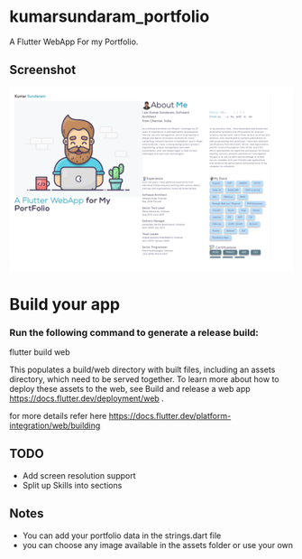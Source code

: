 # kumarsundaram_portfolio

A Flutter WebApp For my Portfolio.

## Screenshot

![screenshot](assets/images/screenshot.png)

# Build your app

### Run the following command to generate a release build:

flutter build web

This populates a build/web directory with built files, including an assets directory, which need to be served together.
To learn more about how to deploy these assets to the web, see Build and release a web app https://docs.flutter.dev/deployment/web .

for more details refer here
https://docs.flutter.dev/platform-integration/web/building

## TODO

- Add screen resolution support
- Split up Skills into sections

## Notes

- You can add your portfolio data in the strings.dart file
- you can choose any image available in the assets folder or use your own
